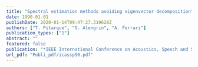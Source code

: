 ```yaml
---
title: "Spectral estimation methods avoiding eigenvector decomposition"
date: 1990-01-01
publishDate: 2020-01-14T09:47:27.319628Z
authors: ["T. Pitarque", "G. Alengrin", "A. Ferrari"]
publication_types: ["1"]
abstract: ""
featured: false
publication: "*IEEE International Conference on Acoustics, Speech and Signal Processing (ICASSP)*"
url_pdf: "Publi_pdf/icassp90.pdf"
---
```



